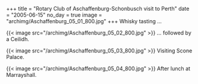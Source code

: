 +++
title = "Rotary Club of Aschaffenburg-Schonbusch visit to Perth"
date = "2005-06-15"
no_day = true
image = "archimg/Aschaffenburg_05_01_800.jpg"
+++
Whisky tasting ...

{{< image src="/archimg/Aschaffenburg_05_02_800.jpg" >}}
... followed by a Ceilidh.

{{< image src="/archimg/Aschaffenburg_05_03_800.jpg" >}}
Visiting Scone Palace.

{{< image src="/archimg/Aschaffenburg_05_04_800.jpg" >}}
After lunch at Marrayshall.

